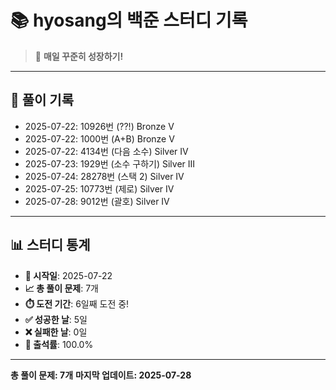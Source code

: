 # 📚 hyosang의 백준 스터디 기록

> 🎯 **매일 꾸준히 성장하기!**

---

## 📅 풀이 기록

- 2025-07-22: 10926번 (??!) Bronze V
- 2025-07-22: 1000번 (A+B) Bronze V
- 2025-07-22: 4134번 (다음 소수) Silver IV
- 2025-07-23: 1929번 (소수 구하기) Silver III
- 2025-07-24: 28278번 (스택 2) Silver IV
- 2025-07-25: 10773번 (제로) Silver IV
- 2025-07-28: 9012번 (괄호) Silver IV

---

## 📊 스터디 통계

- **📅 시작일**: 2025-07-22
- **📈 총 풀이 문제**: 7개
- **⏱️ 도전 기간**: 6일째 도전 중!
- **✅ 성공한 날**: 5일
- **❌ 실패한 날**: 0일
- **🎯 출석률**: 100.0%

---

**총 풀이 문제: 7개**
**마지막 업데이트: 2025-07-28**
